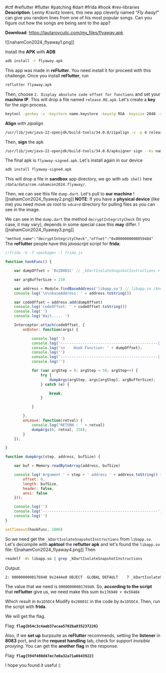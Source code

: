 #ctf #reflutter #flutter #patching #dart #frida #hook #rev-libraries 
**Description**: Lenny Kravitz lovers, this new app cleverly named “*Fly Away!*” can give you random lines from one of his most popular songs. Can you figure out how the songs are being sent to the app?

**Download**: https://lautarovculic.com/my_files/flyaway.apk

![[nahamCon2024_flyaway1.png]]

Install the **APK** with **ADB**
```bash
adb install -r flyaway.apk
```

This app was made in **reFlutter**. You need install it for proceed with this challenge.
Once you install **reFlutter**, run
```bash
reflutter flyaway.apk
```

Then, choose `2. Display absolute code offset for functions` and set your **machine IP**.
This will drop a file named `release.RE.apk`.
Let's create a **key** for the *sign* process.

```bash
keytool -genkey -v -keystore name.keystore -keyalg RSA -keysize 2048 -validity 10000 -alias alias
```
**Align** with *zipalign*
```bash
/usr/lib/jvm/java-22-openjdk/build-tools/34.0.0/zipalign -v -p 4 release.RE.apk release-re-align.apk
```

Then, **sign** the apk
```bash
/usr/lib/jvm/java-22-openjdk/build-tools/34.0.0/apksigner sign --ks name.keystore --ks-key-alias alias --ks-pass pass:lautaro --key-pass pass:lautaro --out flyaway-signed.apk release-re-align.apk
```

The final apk is `flyaway-signed.apk`.
Let's install again in our device
```bash
adb install flyaway-signed.apk
```

This will drop a file in **sandbox** app directory, we go with `adb shell` here `/data/data/com.nahamcon2024.flyaway/`.

Then, we can see this file `dump.dart`.
Let's pull to **our machine**
![[nahamCon2024_flyaway2.png]]
**NOTE**:
If you have a **physical device** (like me) you need move *as root* to `sdcard` directory for pulling files as you can see in the image.

We can see in the `dump.dart` the method `decryptIntegrityCheck` (In you case, it may vary), depends in some special case this **may** differ.
![[nahamCon2024_flyaway3.png]]

`"method_name":"decryptIntegrityCheck","offset":"0x0000000000059484"`
The **reFlutter** people have this *javascript* script for **frida**:
```javascript
//frida -U -f <package> -l frida.js

function hookFunc() {

    var dumpOffset = '0x20801C' // _kDartIsolateSnapshotInstructions + code offset

    var argBufferSize = 150

    var address = Module.findBaseAddress('libapp.so') // libapp.so (Android) or App (IOS) 
    console.log('\n\nbaseAddress: ' + address.toString())

    var codeOffset = address.add(dumpOffset)
    console.log('codeOffset: ' + codeOffset.toString())
    console.log('')
    console.log('Wait..... ')

    Interceptor.attach(codeOffset, {
        onEnter: function(args) {

            console.log('')
            console.log('--------------------------------------------|')
            console.log('\n    Hook Function: ' + dumpOffset);
            console.log('')
            console.log('--------------------------------------------|')
            console.log('')

            for (var argStep = 0; argStep < 50; argStep++) {
                try {
                    dumpArgs(argStep, args[argStep], argBufferSize);
                } catch (e) {

                    break;
                }

            }

        },
        onLeave: function(retval) {
            console.log('RETURN : ' + retval)
            dumpArgs(0, retval, 150);
        }
    });

}

function dumpArgs(step, address, bufSize) {

    var buf = Memory.readByteArray(address, bufSize)

    console.log('Argument ' + step + ' address ' + address.toString() + ' ' + 'buffer: ' + bufSize.toString() + '\n\n Value:\n' +hexdump(buf, {
        offset: 0,
        length: bufSize,
        header: false,
        ansi: false
    }));

    console.log('')
    console.log('----------------------------------------------------')
    console.log('')
}

setTimeout(hookFunc, 1000)
```

So we need get the `_kDartIsolateSnapshotInstructions` from `libapp.so`.
Let's decompile with **apktool** the **reflutter apk** and let's found the `libapp.so` file:
![[nahamCon2024_flyaway4.png]]
Then
```bash
readelf -Ws libapp.so | grep _kDartIsolateSnapshotInstructions
```
Output:
```bash
2: 0000000000176940 0x2444e0 OBJECT  GLOBAL DEFAULT    7 _kDartIsolateSnapshotInstructions
```

The value that we need is `0000000000176940`.
So, **according to the script** that **reFlutter** give us, we need make this sum `0x176940 + 0x59484`

Which result in `0x1D5DC4`
Modify `0x20801C` in the code by `0x1D5DC4`. Then, run the script with **frida**.

We will get the flag.

Flag: **`flag{b54c3c4aeb37acaa5702ba835237220}`**

Also, if we **set up** burpsuite as **reFlutter** recommends, setting the **listener** in **8083** port, and in the **request handling** tab, check for *support invisible proxying*. You can get the **another flag** in the response.

Flag: **`flag{594f480d47ec7e0a32a71a6643922}`**

I hope you found it useful (: